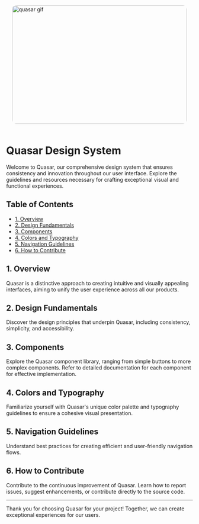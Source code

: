 <div style="padding: 16px;">
    <img src="https://media.giphy.com/media/v1.Y2lkPTc5MGI3NjExY3pjaTZyeHU0em0wYW9mcXZidzR0eHVmcmE5eTdtM2RrbzI4emFjMCZlcD12MV9pbnRlcm5hbF9naWZfYnlfaWQmY3Q9Zw/icDJYd8Zrcqa89tqHf/giphy-downsized-large.gif" alt="quasar gif" style="border-radius: 10px; width: 100%; height: 320px;">
</div>

# Quasar Design System

Welcome to Quasar, our comprehensive design system that ensures consistency and innovation throughout our user interface. Explore the guidelines and resources necessary for crafting exceptional visual and functional experiences.

## Table of Contents

- [1. Overview](#1-overview)
- [2. Design Fundamentals](#2-design-fundamentals)
- [3. Components](#3-components)
- [4. Colors and Typography](#4-colors-and-typography)
- [5. Navigation Guidelines](#5-navigation-guidelines)
- [6. How to Contribute](#6-how-to-contribute)

## 1. Overview

Quasar is a distinctive approach to creating intuitive and visually appealing interfaces, aiming to unify the user experience across all our products.

## 2. Design Fundamentals

Discover the design principles that underpin Quasar, including consistency, simplicity, and accessibility.

## 3. Components

Explore the Quasar component library, ranging from simple buttons to more complex components. Refer to detailed documentation for each component for effective implementation.

## 4. Colors and Typography

Familiarize yourself with Quasar's unique color palette and typography guidelines to ensure a cohesive visual presentation.

## 5. Navigation Guidelines

Understand best practices for creating efficient and user-friendly navigation flows.

## 6. How to Contribute

Contribute to the continuous improvement of Quasar. Learn how to report issues, suggest enhancements, or contribute directly to the source code.

---

Thank you for choosing Quasar for your project! Together, we can create exceptional experiences for our users.
